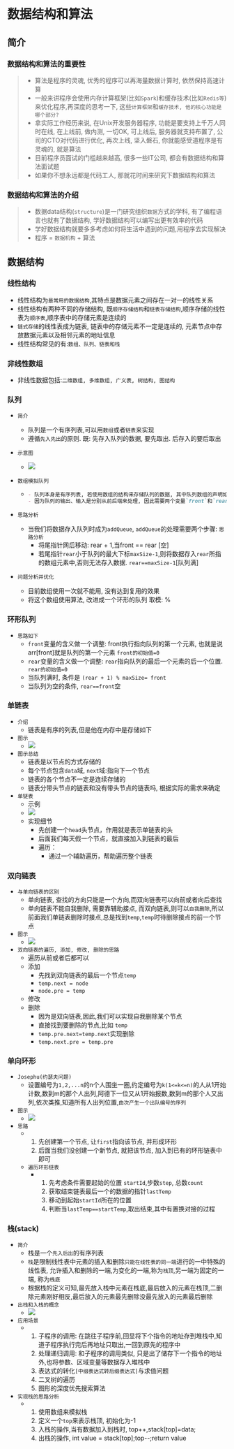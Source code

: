 # 数据结构和算法

## 简介

### 数据结构和算法的重要性

> - 算法是程序的灵魂, 优秀的程序可以再海量数据计算时, 依然保持高速计算
> - 一般来讲程序会使用内存计算框架(比如`Spark`)和缓存技术(比如`Redis等`)来优化程序,再深度的思考一下, 这些`计算框架`和`缓存技术, 他的核心功能是哪个部分?`
> - 拿实际工作经历来说, 在Unix开发服务器程序, 功能是要支持上千万人同时在线, 在上线前, 做内测, 一切OK, 可上线后, 服务器就支持布置了, 公司的CTO对代码进行优化, 再次上线, 坚入磐石, 你就能感受道程序是有灵魂的, 就是算法
> - 目前程序员面试的门槛越来越高, 很多一些IT公司, 都会有数据结构和算法面试题
> - 如果你不想永远都是代码工人, 那就花时间来研究下数据结构和算法

### 数据结构和算法的介绍

> - 数据data结构(`structure`)是一门研究组织`数据`方式的学科, 有了编程语言也就有了数据结构, 学好数据结构可以编写出更有效率的代码
> - 学好数据结构就要多多考虑如何将生活中遇到的问题,用程序去实现解决
> - 程序 = `数据机构` + 算法 

## 数据结构

### 线性结构

- 线性结构为`最常用的数据结构`,其特点是数据元素之间存在一对一的线性关系
- 线性结构有两种不同的存储结构, 既`顺序存储结构`和`链表存储结构`,顺序存储的线性表为`顺序表`,顺序表中的存储元素是连续的
- `链式存储`的线性表成为链表, 链表中的存储元素不一定是连续的, 元素节点中存放数据元素以及相邻元素的地址信息
- 线性结构常见的有:`数组、队列、链表和栈`

### 非线性数组

- 非线性数据包括:`二维数组, 多维数组, 广义表, 树结构, 图结构`


### 队列

- `简介`
  - 队列是一个有序列表,可以用`数组`或者`链表`来实现
  - 遵循`先入先出`的原则. 既: 先存入队列的数据, 要先取出. 后存入的要后取出

- `示意图`

  - ![](./images/队列.png)

- `数组模拟队列`

  - ```markdown
    - 队列本身是有序列表, 若使用数组的结构来存储队列的数据, 其中队列数组的声明如上图, 其中maxSize是该队列的最大容量
    - 因为队列的输出、输入是分别从前后端来处理, 因此需要两个变量`front`和`rear`分辨记录队列前后端的下标,`front`会随着数据输出而变化,而`rear`则是随着数据输入而变化,如上图所示
    ```

- `思路分析`

  - 当我们将数据存入队列时成为`addQueue`, `addQueue`的处理需要两个步骤: `思路分析`
    - 将尾指针网后移动: rear + 1,当front == rear [空]
    - 若尾指针`rear`小于队列的最大下标`maxSize-1`,则将数据存入`rear`所指的数组元素中,否则无法存入数据. `rear==maxSize-1`[队列满]

- `问题分析并优化`

  - 目前数组使用一次就不能用, 没有达到复用的效果
  - 将这个数组使用算法, 改进成一个环形的队列 取模: %

### 环形队列

- `思路如下`
  - `front`变量的含义做一个调整: front执行指向队列的第一个元素, 也就是说arr[front]就是队列的第一个元素 `front的初始值=0`
  - `rear`变量的含义做一个调整: `rear`指向队列的最后一个元素的后一个位置. `rear的初始值=0`
  - 当队列满时, 条件是 `(rear + 1) % maxSize= front`
  - 当队列为空的条件, `rear==front`空

### 单链表

- `介绍`
  - 链表是有序的列表,但是他在内存中是存储如下
- `图示`
  - ![](./images/链表.png)
- `图示总结`
  - 链表是以节点的方式存储的
  - 每个节点包含`data`域, `next`域:指向下一个节点
  - 链表的各个节点不一定是连续存储的
  - 链表分带头节点的链表和没有带头节点的链表吗, 根据实际的需求来确定
- `单链表`
  - 示例
  - ![](./images/带头节点的单链表.png)
  - 实现细节
    - 先创建一个`head`头节点，作用就是表示单链表的头
    - 后面我们每天假一个节点，就直接加入到链表的最后
    - 遍历：
      - 通过一个辅助遍历，帮助遍历整个链表

### 双向链表

- `与单向链表的区别`
  - 单向链表, 查找的方向只能是一个方向,而双向链表可以向前或者向后查找
  - 单向链表不能自我删除, 需要靠辅助接点, 而双向链表,则可以`自我删除`,所以前面我们单链表删除时接点,总是找到`temp`,`temp`时待删除接点的前一个节点
- `图示`
  - ![](./images/双向链表.png)
- `双向链表的遍历, 添加, 修改, 删除的思路`
  - 遍历从前或者后都可以
  - 添加
    - 先找到双向链表的最后一个节点`temp`
    - `temp.next = node`
    - `node.pre = temp`
  - 修改
  - 删除
    - 因为是双向链表,因此,我们可以实现自我删除某个节点
    - 直接找到要删除的节点,比如 `temp`
    - `temp.pre.next=temp.next`实现删除
    - `temp.next.pre = temp.pre`

### 单向环形

- `Josephu(约瑟夫问题)`
  - 设置编号为`1,2,...n`的n个人围坐一圈,约定编号为`k(1<=k<=n)`的人从1开始计数,数到m的那个人出列,阿德下一位又从1开始报数,数到m的那个人又出列,依次类推,知道所有人出列位置,`由次产生一个出队编号的序列`
- `图示`
  - ![](./images/单向环形链表.png)
- `思路`
  - 1. 先创建第一个节点, 让`first`指向该节点, 并形成环形
    2. 后面当我们没创建一个新节点, 就把该节点, 加入到已有的环形链表中即可
  - `遍历环形链表`
    - 1. 先考虑条件需要起始的位置 `startId`,步数`step`, 总数`count`
      2. 获取结束链表最后一个的数据的指针`lastTemp`
      3. 移动到起始`startId`所在的位置
      4. 判断当`lastTemp==startTemp`,取出结束,其中有置换对接的过程

### 栈(stack)

- `简介`
  - 栈是一个`先入后出`的有序列表
  - `栈`是限制线性表中元素的插入和删除`只能在线性表的同一端`进行的一中特殊的线性表, 允许插入和删除的一端,为变化的一端,称为`栈顶`,另一端为固定的一端, 称为`栈底`
  - 根据栈的定义可知,最先放入栈中元素在栈底,最后放入的元素在栈顶,二删除元素刚好相反,最后放入的元素最先删除没最先放入的元素最后删除
- `出栈和入栈的概念`
  - ![](./images/出栈和入栈.png)
- `应用场景`
  - 1. 子程序的调用: 在跳往子程序前,回显将下个指令的地址存到堆栈中,知道子程序执行完后再地址只取出,一回到原先的程序中
    2. 处理递归调用: 和子程序的调用类似, 只是出了储存下一个指令的地址外,也将参数、区域变量等数据存入堆栈中
    3. 表达式的转化`[中缀表达式转后缀表达式]`与求值问题
    4. 二叉树的遍历
    5. 图形的深度优先搜索算法
- `实现栈的思路分析`
  - 1. 使用数组来模拟栈
    2. 定义一个`top`来表示栈顶, 初始化为-1
    3. 入栈的操作,当有数据加入到栈时, top++,stack[top]=data;
    4. 出栈的操作, int value = stack[top];top--;return value


